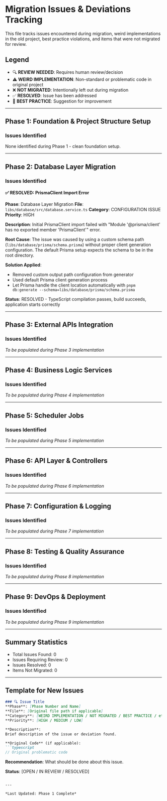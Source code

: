 # Migration Issues & Deviations Tracking

This file tracks issues encountered during migration, weird implementations in the old project, best practice violations, and items that were not migrated for review.

## Legend

- 🔍 **REVIEW NEEDED**: Requires human review/decision
- ⚠️ **WEIRD IMPLEMENTATION**: Non-standard or problematic code in original project
- ❌ **NOT MIGRATED**: Intentionally left out during migration
- ✅ **RESOLVED**: Issue has been addressed
- 📝 **BEST PRACTICE**: Suggestion for improvement

---

## Phase 1: Foundation & Project Structure Setup

### Issues Identified

None identified during Phase 1 - clean foundation setup.

---

## Phase 2: Database Layer Migration

### Issues Identified

#### ✅ **RESOLVED: PrismaClient Import Error**
**Phase**: Database Layer Migration
**File**: `libs/database/src/database.service.ts`
**Category**: CONFIGURATION ISSUE
**Priority**: HIGH

**Description**:
Initial PrismaClient import failed with "Module '@prisma/client' has no exported member 'PrismaClient'" error.

**Root Cause**:
The issue was caused by using a custom schema path (`libs/database/prisma/schema.prisma`) without proper client generation configuration. The default Prisma setup expects the schema to be in the root directory.

**Solution Applied**:
- Removed custom output path configuration from generator
- Used default Prisma client generation process
- Let Prisma handle the client location automatically with `pnpm db:generate --schema=libs/database/prisma/schema.prisma`

**Status**: RESOLVED - TypeScript compilation passes, build succeeds, application starts correctly

---

## Phase 3: External APIs Integration

### Issues Identified

*To be populated during Phase 3 implementation*

---

## Phase 4: Business Logic Services

### Issues Identified

*To be populated during Phase 4 implementation*

---

## Phase 5: Scheduler Jobs

### Issues Identified

*To be populated during Phase 5 implementation*

---

## Phase 6: API Layer & Controllers

### Issues Identified

*To be populated during Phase 6 implementation*

---

## Phase 7: Configuration & Logging

### Issues Identified

*To be populated during Phase 7 implementation*

---

## Phase 8: Testing & Quality Assurance

### Issues Identified

*To be populated during Phase 8 implementation*

---

## Phase 9: DevOps & Deployment

### Issues Identified

*To be populated during Phase 9 implementation*

---

## Summary Statistics

- Total Issues Found: 0
- Issues Requiring Review: 0
- Issues Resolved: 0
- Items Not Migrated: 0

---

## Template for New Issues

```markdown
### 🔍 Issue Title
**Phase**: [Phase Number and Name]
**File**: [Original file path if applicable]
**Category**: [WEIRD IMPLEMENTATION / NOT MIGRATED / BEST PRACTICE / etc.]
**Priority**: [HIGH / MEDIUM / LOW]

**Description**:
Brief description of the issue or deviation found.

**Original Code** (if applicable):
```typescript
// Original problematic code
```

**Recommendation**:
What should be done about this issue.

**Status**: [OPEN / IN REVIEW / RESOLVED]
```

---

*Last Updated: Phase 1 Complete*
